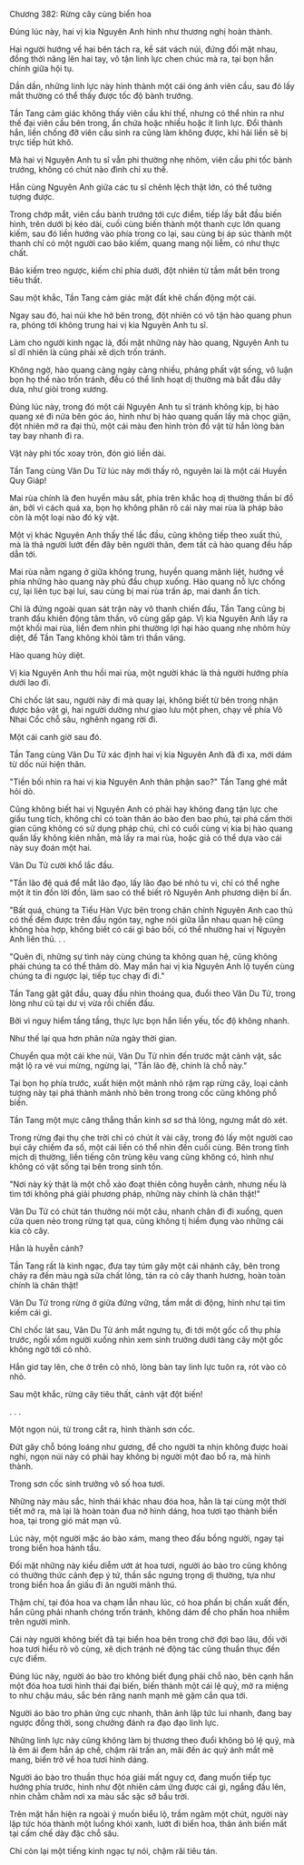 




Chương 382: Rừng cây cùng biển hoa


Đúng lúc này, hai vị kia Nguyên Anh hình như thương nghị hoàn thành.

Hai người hướng về hai bên tách ra, kề sát vách núi, đứng đối mặt nhau, đồng thời nâng lên hai tay, vô tận linh lực chen chúc mà ra, tại bọn hắn chính giữa hội tụ.

Dần dần, những linh lực này hình thành một cái óng ánh viên cầu, sau đó lấy mắt thường có thể thấy được tốc độ bành trướng.

Tần Tang cảm giác không thấy viên cầu khí thế, nhưng có thể nhìn ra như thế đại viên cầu bên trong, ẩn chứa hoặc nhiều hoặc ít linh lực. Đổi thành hắn, liền chống đỡ viên cầu sinh ra cũng làm không được, khí hải liền sẽ bị trực tiếp hút khô.

Mà hai vị Nguyên Anh tu sĩ vẫn phi thường nhẹ nhõm, viên cầu phi tốc bành trướng, không có chút nào đình chỉ xu thế.

Hắn cùng Nguyên Anh giữa các tu sĩ chênh lệch thật lớn, có thể tưởng tượng được.

Trong chớp mắt, viên cầu bành trướng tới cực điểm, tiếp lấy bắt đầu biến hình, trên dưới bị kéo dài, cuối cùng biến thành một thanh cực lớn quang kiếm, sau đó liền hướng vào phía trong co lại, sau cùng bị áp súc thành một thanh chỉ có một người cao bảo kiếm, quang mang nội liễm, có như thực chất.

Bảo kiếm treo ngược, kiếm chỉ phía dưới, đột nhiên từ tầm mắt bên trong tiêu thất.

Sau một khắc, Tần Tang cảm giác mặt đất khẽ chấn động một cái.

Ngay sau đó, hai núi khe hở bên trong, đột nhiên có vô tận hào quang phun ra, phóng tới không trung hai vị kia Nguyên Anh tu sĩ.

Làm cho người kinh ngạc là, đối mặt những này hào quang, Nguyên Anh tu sĩ dĩ nhiên là cũng phải xê dịch trốn tránh.

Không ngờ, hào quang càng ngày càng nhiều, phảng phất vật sống, vô luận bọn họ thế nào trốn tránh, đều có thể linh hoạt dị thường mà bắt đầu dây dưa, như giòi trong xương.

Đúng lúc này, trong đó một cái Nguyên Anh tu sĩ tránh không kịp, bị hào quang xé đi nửa bên góc áo, hình như bị hào quang quấn lấy mà chọc giận, đột nhiên mở ra đại thủ, một cái màu đen hình tròn đồ vật từ hắn lòng bàn tay bay nhanh đi ra.

Vật này phi tốc xoay tròn, đón gió liền dài.

Tần Tang cùng Vân Du Tử lúc này mới thấy rõ, nguyên lai là một cái Huyền Quy Giáp!

Mai rùa chính là đen huyền màu sắt, phía trên khắc hoạ dị thường thần bí đồ án, bởi vì cách quá xa, bọn họ không phân rõ cái này mai rùa là pháp bảo còn là một loại nào đó kỳ vật.

Một vị khác Nguyên Anh thấy thế lắc đầu, cũng không tiếp theo xuất thủ, mà là thả người lướt đến đây bên người thân, đem tất cả hào quang đều hấp dẫn tới.

Mai rùa nằm ngang ở giữa không trung, huyền quang mãnh liệt, hướng về phía những hào quang này phủ đầu chụp xuống. Hào quang nỗ lực chống cự, lại liên tục bại lui, sau cùng bị mai rùa trấn áp, mai danh ẩn tích.

Chỉ là đứng ngoài quan sát trận này vô thanh chiến đấu, Tần Tang cũng bị tranh đấu khiên động tâm thần, vô cùng gấp gáp. Vị kia Nguyên Anh lấy ra một khối mai rùa, liền đem nhìn phi thường lợi hại hào quang nhẹ nhõm hủy diệt, để Tần Tang không khỏi tâm trì thần vãng.

Hào quang hủy diệt.

Vị kia Nguyên Anh thu hồi mai rùa, một người khác là thả người hướng phía dưới lao đi.

Chỉ chốc lát sau, người này đi mà quay lại, không biết từ bên trong nhận được bảo vật gì, hai người dường như giao lưu một phen, chạy về phía Vô Nhai Cốc chỗ sâu, nghênh ngang rời đi.

Một cái canh giờ sau đó.

Tần Tang cùng Vân Du Tử xác định hai vị kia Nguyên Anh đã đi xa, mới dám từ dốc núi hiện thân.

"Tiền bối nhìn ra hai vị kia Nguyên Anh thân phận sao?" Tần Tang ghé mắt hỏi dò.

Cũng không biết hai vị Nguyên Anh có phải hay không đang tận lực che giấu tung tích, không chỉ có toàn thân áo bào đen bao phủ, tại phá cấm thời gian cũng không có sử dụng pháp chú, chỉ có cuối cùng vị kia bị hào quang quấn lấy không kiên nhẫn, mà lấy ra mai rùa, hoặc giả có thể dựa vào cái này suy đoán một hai.

Vân Du Tử cười khổ lắc đầu.

"Tần lão đệ quá để mắt lão đạo, lấy lão đạo bé nhỏ tu vi, chỉ có thể nghe một ít tin đồn lời đồn, làm sao có thể biết rõ Nguyên Anh phương diện bí ẩn.

"Bất quá, chúng ta Tiểu Hàn Vực bên trong chân chính Nguyên Anh cao thủ có thể đếm được trên đầu ngón tay, nghe nói giữa lẫn nhau quan hệ cũng không hòa hợp, không biết có cái gì bảo bối, có thể nhường hai vị Nguyên Anh liên thủ. . .

"Quên đi, những sự tình này cùng chúng ta không quan hệ, cũng không phải chúng ta có thể thăm dò. May mắn hai vị kia Nguyên Anh lộ tuyến cùng chúng ta đi ngược lại, tiếp tục chạy đi đi."

Tần Tang gật gật đầu, quay đầu nhìn thoáng qua, đuổi theo Vân Du Tử, trong lòng như cũ tại dư vị vừa rồi chiến đấu.

Bởi vì nguy hiểm tầng tầng, thực lực bọn hắn liền yếu, tốc độ không nhanh.

Như thế lại qua hơn phân nửa ngày thời gian.

Chuyển qua một cái khe núi, Vân Du Tử nhìn đến trước mặt cảnh vật, sắc mặt lộ ra vẻ vui mừng, ngừng lại, "Tần lão đệ, chính là chỗ này."

Tại bọn họ phía trước, xuất hiện một mảnh nhỏ rậm rạp rừng cây, loại cảnh tượng này tại phá thành mảnh nhỏ bên trong trong cốc cũng không phổ biến.

Tần Tang một mực căng thẳng thần kinh sơ sơ thả lỏng, ngưng mắt dò xét.

Trong rừng đại thụ che trời chỉ có chút ít vài cây, trong đó lấy một người cao bụi cây chiếm đa số, một cái liền có thể nhìn đến cuối cùng. Bên trong tĩnh mịch dị thường, liền tiếng côn trùng kêu vang cũng không có, hình như không có vật sống tại bên trong sinh tồn.

"Nơi này kỳ thật là một chỗ xảo đoạt thiên công huyễn cảnh, nhưng nếu là tìm tới không phá giải phương pháp, những này chính là chân thật!"

Vân Du Tử có chút tán thưởng nói một câu, nhanh chân đi đi xuống, quen cửa quen nẻo trong rừng tạt qua, cũng không tị hiềm đụng vào những cái kia cỏ cây.

Hẳn là huyễn cảnh?

Tần Tang rất là kinh ngạc, đưa tay túm gãy một cái nhánh cây, bên trong chảy ra đến màu ngà sữa chất lỏng, tản ra cỏ cây thanh hương, hoàn toàn chính là chân thật!

Vân Du Tử trong rừng ở giữa đứng vững, tầm mắt di động, hình như tại tìm kiếm cái gì.

Chỉ chốc lát sau, Vân Du Tử ánh mắt ngưng tụ, đi tới một gốc cổ thụ phía trước, ngồi xổm người xuống nhìn xem sinh trưởng dưới tàng cây một gốc không ngờ tới cỏ nhỏ.

Hắn giơ tay lên, che ở trên cỏ nhỏ, lòng bàn tay linh lực tuôn ra, rót vào cỏ nhỏ.

Sau một khắc, rừng cây tiêu thất, cảnh vật đột biến!

. . .

Một ngọn núi, từ trong cắt ra, hình thành sơn cốc.

Đứt gãy chỗ bóng loáng như gương, để cho người ta nhịn không được hoài nghi, ngọn núi này có phải hay không bị người một đao bổ ra, mà hình thành.

Trong sơn cốc sinh trưởng vô số hoa tươi.

Những này màu sắc, hình thái khác nhau đóa hoa, hẳn là tại cùng một thời tiết mở ra, mà lại là hoàn toàn đua nở hình dáng, hoa tươi tạo thành biển hoa, tại trong gió mát mạn vũ.

Lúc này, một người mặc áo bào xám, mang theo đấu bồng người, ngay tại trong biển hoa hành tẩu.

Đối mặt những này kiều diễm ướt át hoa tươi, người áo bào tro cũng không có thưởng thức cảnh đẹp ý tứ, thần sắc ngưng trọng dị thường, tựa như trong biển hoa ẩn giấu đi ăn người mãnh thú.

Thậm chí, tại đóa hoa va chạm lẫn nhau lúc, có hoa phấn bị chấn xuất đến, hắn cũng phải nhanh chóng trốn tránh, không dám để cho phấn hoa nhiễm trên người mình.

Cái này người không biết đã tại biển hoa bên trong chờ đợi bao lâu, đối với hoa tươi hiểu rõ vô cùng, xê dịch tránh né động tác cũng thuần thục đến cực điểm.

Đúng lúc này, người áo bào tro không biết đụng phải chỗ nào, bên cạnh hắn một đóa hoa tươi hình thái đại biến, biến thành một cái lệ quỷ, mở ra miệng to như chậu máu, sắc bén răng nanh mạnh mẽ gặm cắn qua tới.

Người áo bào tro phản ứng cực nhanh, thân ảnh lập tức lui nhanh, đang bay ngược đồng thời, song chưởng đánh ra đạo đạo linh lực.

Những linh lực này cũng không làm bị thương theo đuổi không bỏ lệ quỷ, mà là êm ái đem hắn áp chế, chậm rãi trấn an, mãi đến ác quỷ ánh mắt mê mang, biến trở về hoa tươi hình dáng.

Người áo bào tro thuần thục hóa giải mất nguy cơ, đang muốn tiếp tục hướng phía trước, hình như đột nhiên cảm ứng được cái gì, ngẩng đầu lên, nhìn chằm chằm nơi xa màu sắc sặc sỡ bầu trời.

Trên mặt hắn hiện ra ngoài ý muốn biểu lộ, trầm ngâm một chút, người này lập tức hóa thành một luồng khói xanh, lướt đi biển hoa, thân ảnh biến mất tại cấm chế dày đặc chỗ sâu.

Chỉ còn lại một tiếng kinh ngạc tự nói, chậm rãi tiêu tán.




